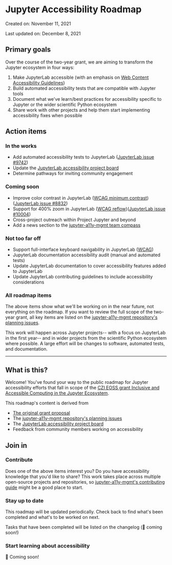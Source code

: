 # Jupyter Accessibility Roadmap

Created on: November 11, 2021

Last updated on: December 8, 2021

## Primary goals

Over the course of the two-year grant, we are aiming to transform the Jupyter ecosystem in four ways:

1. Make JupyterLab accessible (with an emphasis on [Web Content Accessibility Guidelines](https://en.wikipedia.org/wiki/Web_Content_Accessibility_Guidelines)) 
2. Build automated accessibility tests that are compatible with Jupyter tools
3. Document what we've learn/best practices for accessibility specific to Jupyter or the wider scientific Python ecosystem
4. Share work with other projects and help them start implementing accessibility fixes when possible

## Action items

### In the works

- Add automated accessibility tests to JupyterLab ([JupyterLab issue #9742](https://github.com/jupyterlab/jupyterlab/issues/9742))
- Update the [JupyterLab accessibility project board](https://github.com/orgs/Quansight-Labs/projects/5/views/1)
- Determine pathways for inviting community engagement

### Coming soon

- Improve color contrast in JupyterLab ([WCAG minimum contrast](https://www.w3.org/TR/WCAG21/#contrast-minimum)) ([JupyterLab issue #8832](https://github.com/jupyterlab/jupyterlab/issues/8832))
- Support for 400% zoom in JupyterLab ([WCAG reflow](https://www.w3.org/TR/WCAG21/#reflow))([JupyterLab issue #10004](https://github.com/jupyterlab/jupyterlab/issues/10004))
- Cross-project outreach within Project Jupyter and beyond
- Add a news section to the [jupyter-a11y-mgmt team compass](https://quansight-labs.github.io/jupyter-a11y-mgmt/readme.html)

### Not too far off

- Support full-interface keyboard navigability in JupyterLab ([WCAG](https://www.w3.org/TR/WCAG21/#keyboard-accessible))
- JupyterLab documentation accessibility audit (manual and automated tests)
- Update JupyterLab documentation to cover accessibility features added to JupyterLab
- Update JupyterLab contributing guidelines to include accessibility considerations

### All roadmap items

The above items show what we'll be working on in the near future, not everything on the roadmap. If you want to review the full scope of the two-year grant, all key items are listed on the [jupyter-a11y-mgmt repository's planning issues](https://github.com/orgs/Quansight-Labs/projects/5/views/1). 

This work will happen across Jupyter projects-- with a focus on JupyterLab in the first year-- and in wider projects from the scientific Python ecosystem where possible. A large effort will be changes to software, automated tests, and documentation. 

---

## What is this?

Welcome! You've found your way to the public roadmap for Jupyter accessibility efforts that fall in scope of the [CZI EOSS grant Inclusive and Accessible Computing in the Jupyter Ecosystem](https://chanzuckerberg.com/eoss/proposals/inclusive-and-accessible-scientific-computing-in-the-jupyter-ecosystem/).

This roadmap's content is derived from
- [The original grant proposal](https://github.com/jupyter/accessibility/blob/master/grant-applications/Inclusive_and_Accessible_Scientific_Computing_in_Jupyter_Ecosystem_SUBMITTED_PROPOSAL.pdf)
- The [jupyter-a11y-mgmt repository's planning issues](https://github.com/orgs/Quansight-Labs/projects/5/views/1) 
- The [JupyterLab accessibility project board](https://github.com/orgs/Quansight-Labs/projects/5/views/1)
- Feedback from community members working on accessibility

## Join in

### Contribute

Does one of the above items interest you? Do you have accessibility knowledge that you'd like to share? This work takes place across multiple open-source projects and repositories, so [jupyter-a11y-mgmt's contributing guide](https://github.com/Quansight-Labs/jupyter-a11y-mgmt/blob/main/CONTRIBUTING.md) might be a good place to start.

### Stay up to date 

This roadmap will be updated periodically. Check back to find what's been completed and what's to be worked on next.

Tasks that have been completed will be listed on the changelog (🚧 coming soon!)

### Start learning about accessibility

🚧 Coming soon!
